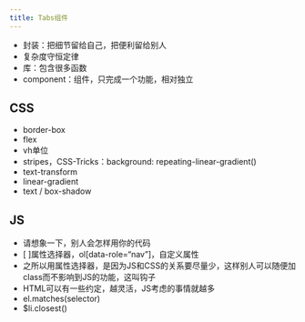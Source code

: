 ```yaml
---
title: Tabs组件
---
```


 - 封装：把细节留给自己，把便利留给别人
 - 复杂度守恒定律
 - 库：包含很多函数
 - component：组件，只完成一个功能，相对独立

## CSS

 - border-box
 - flex
 - vh单位
 - stripes，CSS-Tricks：background: repeating-linear-gradient()
 - text-transform
 - linear-gradient
 - text / box-shadow

## JS

 - 请想象一下，别人会怎样用你的代码
 - [ ]属性选择器，ol[data-role=“nav”]，自定义属性
 - 之所以用属性选择器，是因为JS和CSS的关系要尽量少，这样别人可以随便加class而不影响到JS的功能，这叫钩子
 - HTML可以有一些约定，越灵活，JS考虑的事情就越多
 - el.matches(selector)
 - $li.closest()

